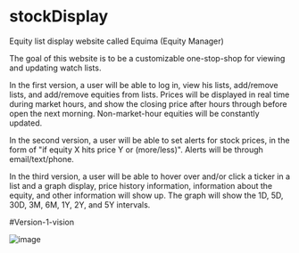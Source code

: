 # stockDisplay
Equity list display website called Equima (Equity Manager)

The goal of this website is to be a customizable one-stop-shop for viewing and updating watch lists.

In the first version, a user will be able to log in, view his lists, add/remove lists, and add/remove equities from lists. Prices will be displayed in real time during market hours, and show the closing price after hours through before open the next morning. Non-market-hour equities will be constantly updated.

In the second version, a user will be able to set alerts for stock prices, in the form of "if equity X hits price Y or (more/less)". Alerts will be through email/text/phone. 

In the third version, a user will be able to hover over and/or click a ticker in a list and a graph display, price history information, information about the equity, and other information will show up. The graph will show the 1D, 5D, 30D, 3M, 6M, 1Y, 2Y, and 5Y intervals.

#Version-1-vision

![image](https://user-images.githubusercontent.com/9837907/135003246-487d258c-5a4e-4bde-8537-56a7cc2e59f2.png)

